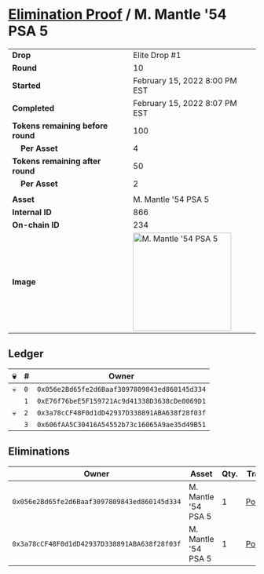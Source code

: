 # [Elimination Proof](./readme.md) / M. Mantle &#039;54 PSA 5

|||
|---|---|
| **Drop** | Elite Drop #1 |
| **Round** | 10 |
| **Started** | February 15, 2022 8:00 PM EST |
| **Completed** | February 15, 2022 8:07 PM EST |
| **Tokens remaining before round** | 100 |
| **&nbsp;&nbsp;&nbsp;&nbsp;Per Asset** | 4 |
| **Tokens remaining after round** | 50 |
| **&nbsp;&nbsp;&nbsp;&nbsp;Per Asset** | 2 |
| | |
| **Asset** | M. Mantle &#039;54 PSA 5 |
| **Internal ID** | 866 |
| **On-chain ID** | 234 |
| **Image** | <img src="https://tcdn.blokpax.com/95836cf2-27da-4a01-acab-e973dc89373a/0a520a50742de435d025834b803d878e7e93e9c86c230e18fbb4f224dfe29681.png" height="200" alt="M. Mantle &#039;54 PSA 5" /> |

## Ledger

| 💀 | # | Owner |
| --- | --- | --- |
| 💀 | `0` | `0x056e2Bd65fe2d6Baaf3097809843ed860145d334` |
|  | `1` | `0xE76f76beE5F159721Ac9d41338D3638cDe0069D1` |
| 💀 | `2` | `0x3a78cCF48F0d1dD42937D338891ABA638f28f03f` |
|  | `3` | `0x606fAA5C30416A54552b73c16065A9ae35d49B51` |


## Eliminations

| Owner | Asset | Qty. | Transaction |
| --- | --- | --- | --- |
| `0x056e2Bd65fe2d6Baaf3097809843ed860145d334` | M. Mantle '54 PSA 5 | 1 | [Polygonscan](https://polygonscan.com/tx/0x6e9d0690cce7055f58c83c349cf8d22f9873336eff67c59e59bf65a737241978) |
| `0x3a78cCF48F0d1dD42937D338891ABA638f28f03f` | M. Mantle '54 PSA 5 | 1 | [Polygonscan](https://polygonscan.com/tx/0x774e2775319304aeff1585e5ed6462f330a6c12b7a1cd516dd6e66e840297860) |
